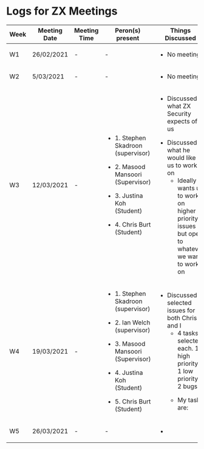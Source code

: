 # Logs for ZX Meetings 

Week |Meeting Date | Meeting Time | Peron(s) present | Things Discussed
-----|-------------|--------------|------------------|-----------------
W1 | 26/02/2021| - | - | <ul><li> No meeting </ul></li> 
W2 | 5/03/2021 | - | - | <ul><li> No meeting </ul></li>
W3 | 12/03/2021 | - | <ul><li> 1. Stephen Skadroon (supervisor) </ul></li> <ul><li> 2. Masood Mansoori (Supervisor) </ul></li> <ul><li> 3. Justina Koh (Student) </ul></li><ul><li> 4. Chris Burt (Student) </ul></li> | <ul><li> Discussed what ZX Security expects of us </ul></li> <ul><li> Discussed what he would like us to work on <ul><li> Ideally wants us to work on higher priority issues but open to whatever we want to work on </ul></li> </ul></li>
W4 | 19/03/2021 | - |  <ul><li> 1. Stephen Skadroon (supervisor) </ul></li> <ul><li> 2. Ian Welch (supervisor) </ul></li> <ul><li> 3. Masood Mansoori (Supervisor) </ul></li> <ul><li> 4. Justina Koh (Student) </ul></li><ul><li> 5. Chris Burt (Student) </ul></li> | <ul><li> Discussed selected issues for both Chris and I <ul><li> 4 tasks selected each. 1 high priority, 1 low priority, 2 bugs </ul></li> <ul><li> My tasks are: </ul></li> </ul></li>
W5 | 26/03/2021 | - | - | <ul><li> </ul></li>
